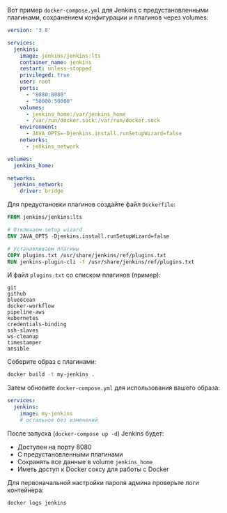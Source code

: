 Вот пример `docker-compose.yml` для Jenkins с предустановленными плагинами, сохранением конфигурации и плагинов через volumes:

```yaml
version: '3.8'

services:
  jenkins:
    image: jenkins/jenkins:lts
    container_name: jenkins
    restart: unless-stopped
    privileged: true
    user: root
    ports:
      - "8080:8080"
      - "50000:50000"
    volumes:
      - jenkins_home:/var/jenkins_home
      - /var/run/docker.sock:/var/run/docker.sock
    environment:
      - JAVA_OPTS=-Djenkins.install.runSetupWizard=false
    networks:
      - jenkins_network

volumes:
  jenkins_home:

networks:
  jenkins_network:
    driver: bridge
```

Для предустановки плагинов создайте файл `Dockerfile`:

```dockerfile
FROM jenkins/jenkins:lts

# Отключаем setup wizard
ENV JAVA_OPTS -Djenkins.install.runSetupWizard=false

# Устанавливаем плагины
COPY plugins.txt /usr/share/jenkins/ref/plugins.txt
RUN jenkins-plugin-cli -f /usr/share/jenkins/ref/plugins.txt
```

И файл `plugins.txt` со списком плагинов (пример):

```
git
github
blueocean
docker-workflow
pipeline-aws
kubernetes
credentials-binding
ssh-slaves
ws-cleanup
timestamper
ansible
```

Соберите образ с плагинами:

```bash
docker build -t my-jenkins .
```

Затем обновите `docker-compose.yml` для использования вашего образа:

```yaml
services:
  jenkins:
    image: my-jenkins
    # остальное без изменений
```

После запуска (`docker-compose up -d`) Jenkins будет:
- Доступен на порту 8080
- С предустановленными плагинами
- Сохранять все данные в volume `jenkins_home`
- Иметь доступ к Docker соксу для работы с Docker

Для первоначальной настройки пароля админа проверьте логи контейнера:
```bash
docker logs jenkins
```